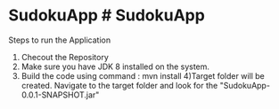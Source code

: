# SudokuApp # SudokuApp


Steps to run the Application

1) Checout the Repository
2) Make sure you have JDK 8 installed on the system.
3) Build the code using command : mvn install
4)Target folder will be created. Navigate to the target folder and look for the "SudokuApp-0.0.1-SNAPSHOT.jar"
